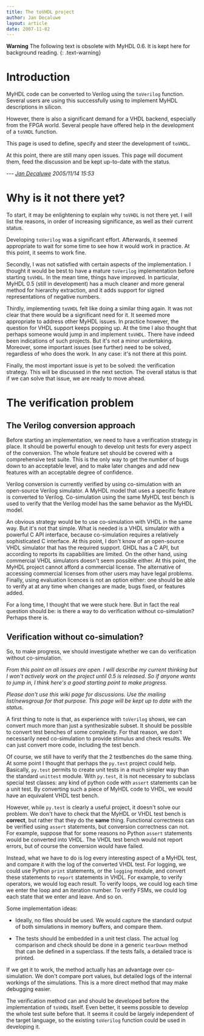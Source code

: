 ```yaml
---
title: The toVHDL project 
author: Jan Decaluwe
layout: article
date: 2007-11-02
---
```


**Warning** The following text is obsolete with MyHDL 0.6. It is kept here for
background reading.
{: .text-warning}

Introduction
============

MyHDL code can be converted to Verilog using the `toVerilog` function. Several
users are using this successfully using to implement MyHDL descriptions in
silicon.

However, there is also a significant demand for a VHDL backend, especially from
the FPGA world. Several people have offered help in the development of a
`toVHDL` function.

This page is used to define, specify and steer the development of `toVHDL`. 

At this point, there are still many open issues. This page will document them,
feed the discussion and be kept up-to-date with the status.

 --- *[Jan Decaluwe](jan@jandecaluwe.com) 2005/11/14 15:53*

Why is it not there yet?
========================

To start, it may be enlightening to explain why `toVHDL` is not there yet. I
will list the reasons, in order of increasing significance, as well as their
current status.

Developing `toVerilog` was a significant effort. Afterwards, it seemed
appropriate to wait for some time to see how it would work in practice. At this
point, it seems to work fine.

Secondly, I was not satisfied with certain aspects of the implementation. I
thought it would be best to have a mature `toVerilog` implementation before
starting `toVHDL`. In the mean time, things have improved. In particular, MyHDL
0.5 (still in development) has a much cleaner and more general method for
hierarchy extraction, and it adds support for signed representations of
negative numbers.

Thirdly, implementing `toVHDL` felt like doing a similar thing again. It was
not clear that there would be a significant need for it. It seemed more
appropriate to address other MyHDL issues. In practice however, the question
for VHDL support keeps popping up. At the time I also thought that perhaps
someone would jump in and implement `toVHDL`. There have indeed been
indications of such projects. But it's not a minor undertaking. Moreover, some
important issues (see further) need to be solved, regardless of who does the
work. In any case: it's not there at this point.

Finally, the most important issue is yet to be solved: the verification
strategy. This will be discussed in the next section. The overall status is
that if we can solve that issue, we are ready to move ahead.

The verification problem
========================

The Verilog conversion approach
-------------------------------

Before starting an implementation, we need to have a verification strategy in
place. It should be powerful enough to develop unit tests for every aspect of
the conversion. The whole feature set should be covered with a comprehensive
test suite. This is the only way to get the number of bugs down to an
acceptable level, and to make later changes and add new features with an
acceptable degree of confidence.

Verilog conversion is currently verified by using co-simulation with an
open-source Verilog simulator. A MyHDL model that uses a specific feature is
converted to Verilog. Co-simulation using the same MyHDL test bench is used to
verify that the Verilog model has the same behavior as the MyHDL model.

An obvious strategy would be to use co-simulation with VHDL in the same way.
But it's not that simple. What is needed is a VHDL simulator with a powerful C
API interface, because co-simulation requires a relatively sophisticated C
interface. At this point, I don't know of an open-source VHDL simulator that
has the required support. GHDL has a C API, but according to reports its
capabilities are limited. On the other hand, using commercial VHDL simulators
doesn't seem possible either. At this point, the MyHDL project cannot afford a
commercial license. The alternative of accessing commercial licenses from other
users may have legal problems. Finally, using evaluation licences is not an
option either: one should be able to verify at at any time when changes are
made, bugs fixed, or features added.

For a long time, I thought that we were stuck here. But in fact the real
question should be: is there a way to do verification without co-simulation?
Perhaps there is.

Verification without co-simulation?
-----------------------------------

So, to make progress, we should investigate whether we can do verification
without co-simulation.

*From this point on all issues are open. I will describe my current thinking
but I won't actively work on the project until 0.5 is released. So if anyone
wants to jump in, I think here's a good starting point to make progress.*

*Please don't use this wiki page for discussions. Use the mailing
list/newsgroup for that purpose. This page will be kept up to date with the
status.*

A first thing to note is that, as experience with `toVerilog` shows, we can
convert much more than just a synthesizable subset. It should be possible to
convert test benches of some complexity. For that reason, we don't necessarily
need co-simulation to provide stimulus and check results. We can just convert
more code, including the test bench.

Of course, we still have to verify that the 2 testbenches do the same thing. At
some point I thought that perhaps the `py.test` project could help. Basically,
`py.test` permits to create unit tests in a much simpler way than the standard
`unittest` module. With `py.test`, it is not necessary to subclass special test
classes: any kind of python code with `assert` statements can be a unit test.
By converting such a piece of MyHDL code to VHDL, we would have an equivalent
VHDL test bench.

However, while `py.test` is clearly a useful project, it doesn't solve our
problem. We don't have to check that the MyHDL or VHDL test bench is
**correct**, but rather that they do the **same** thing. Functional correctness
can be verified using `assert` statements, but conversion correctness can not.
For example, suppose that for some reasons no Python `assert` statements would
be converted into VHDL. The VHDL test bench would not report errors, but of
course the conversion would have failed.

Instead, what we have to do is log every interesting aspect of a MyHDL test,
and compare it with the log of the converted VHDL test. For logging, we could
use Python `print` statements, or the `logging` module, and convert these
statements to `report` statements in VHDL. For example, to verify operators, we
would log each result. To verify loops, we could log each time we enter the
loop and an iteration number. To verify FSMs, we could log each state that we
enter and leave. And so on.

Some implementation ideas:

* Ideally, no files should be used. We would capture the standard output of
both simulations in memory buffers, and compare them.

* The tests should be embedded in a unit test class. The actual log comparison
and check should be done in a generic `tearDown` method that can be defined
in a superclass. If the tests fails, a detailed trace is printed.

If we get it to work, the method actually has an advantage over co-simulation.
We don't compare port values, but detailed logs of the internal workings of the
simulations. This is a more direct method that may make debugging easier.

The verification method can and should be developed before the implementation
of `toVHDL` itself. Even better, it seems possible to develop the whole test
suite before that. It seems it could be largely independent of the target
language, so the existing `toVerilog` function could be used in developing it.
 

